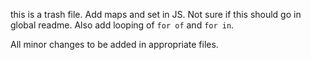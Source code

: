 this is a trash file.
Add maps and set in JS. Not sure if this should go in global readme. Also add looping of `for of` and `for in`.

All minor changes to be added in appropriate files.